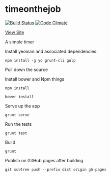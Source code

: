 # timeonthejob

[![Build Status](https://travis-ci.org/mattstabeler/timeonthejob.svg)](https://travis-ci.org/mattstabeler/timeonthejob)
[![Code Climate](https://codeclimate.com/github/mattstabeler/timeonthejob/badges/gpa.svg)](https://codeclimate.com/github/mattstabeler/timeonthejob)

[View Site](http://mattstabeler.github.io/timeonthejob/)

A simple timer

Install yeoman and associated dependencies.

    npm install -g yo grunt-cli gulp

Pull down the source

Install bower and Npm things

    npm install

    bower install

Serve up the app

    grunt serve

Run the tests 

    grunt test

Build 

    grunt

Publish on GitHub pages after building 

    git subtree push --prefix dist origin gh-pages

<!-- codeship?! -->
